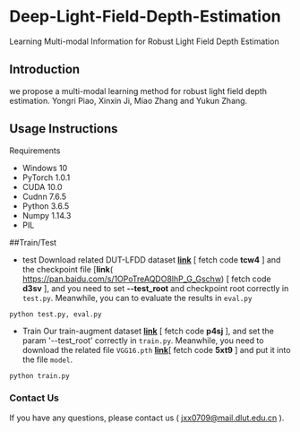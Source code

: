 # Deep-Light-Field-Depth-Estimation
Learning Multi-modal Information for Robust Light Field Depth Estimation
## Introduction
we propose a multi-modal learning method for robust light field depth estimation.
Yongri Piao, Xinxin Ji, Miao Zhang and Yukun Zhang.
 
## Usage Instructions
Requirements
* Windows 10
* PyTorch 1.0.1
* CUDA 10.0
* Cudnn 7.6.5
* Python 3.6.5
* Numpy 1.14.3
* PIL

##Train/Test
+ test
Download related DUT-LFDD dataset [**link**](https://pan.baidu.com/s/1vOM5KUSAGfzwrZwcwzoO8g) [ fetch code **tcw4** ] and the checkpoint file [**link**( https://pan.baidu.com/s/1OPoTreAQDO8lhP_G_Gschw) [ fetch code **d3sv** ], and you need to set **--test_root** and checkpoint root correctly in ```test.py```. Meanwhile, you can to evaluate the results in ```eval.py```
```
python test.py, eval.py   
```
+ Train
Our train-augment dataset [**link**](https://pan.baidu.com/s/1V8_wHSiZGVfDSXCLu5O2hw) [ fetch code **p4sj** ], and set the param '--test_root' correctly in ```train.py```. Meanwhile, you need to download the related file ```VGG16.pth``` [**link**](https://pan.baidu.com/s/1Nfymq7MJNZijpY8cZKFacg)[ fetch code **5xt9** ] and put it into the file ```model```.
```
python train.py
```

### Contact Us
If you have any questions, please contact us ( jxx0709@mail.dlut.edu.cn ).


